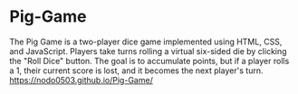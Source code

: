 # Pig-Game
The Pig Game is a two-player dice game implemented using HTML, CSS, and JavaScript. Players take turns rolling a virtual six-sided die by clicking the "Roll Dice" button. The goal is to accumulate points, but if a player rolls a 1, their current score is lost, and it becomes the next player's turn.
https://nodo0503.github.io/Pig-Game/
